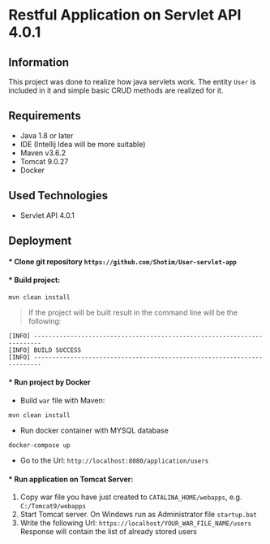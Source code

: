 # Restful Application on Servlet API 4.0.1
## Information
This project was done to realize how java servlets work. The entity `User` is included in it and simple basic CRUD methods are realized for it.

## Requirements
* Java 1.8 or later
* IDE (Intellij Idea will be more suitable)
* Maven v3.6.2
* Tomcat 9.0.27
* Docker

## Used Technologies
* Servlet API 4.0.1

## Deployment

#### * Clone git repository `https://github.com/Shotim/User-servlet-app`


#### * Build project:
```
mvn clean install
```

>If the project will be built result in the command line will be the following:
```
[INFO] ------------------------------------------------------------------------
[INFO] BUILD SUCCESS
[INFO] ------------------------------------------------------------------------
```
#### * Run project by Docker
* Build `war` file with Maven:
```
mvn clean install
```
* Run docker container with MYSQL database
```
docker-compose up
```
* Go to the Url:
`
http://localhost:8080/application/users
`
#### * Run application on Tomcat Server:
1) Copy war file you have just created to `CATALINA_HOME/webapps`, e.g.
`C:/Tomcat9/webapps`
2) Start Tomcat server. On Windows run as Administrator file `startup.bat`
3) Write the following Url: `https://localhost/YOUR_WAR_FILE_NAME/users`
Response will contain the list of already stored users 